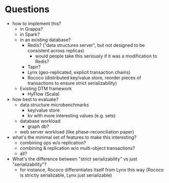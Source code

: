 # Questions
- how to implement this?
    - in Grappa?
    - in Spark?
    - in an existing database?
        - Redis? ("data structures server", but not designed to be consistent across replicas)
	        - would people take this seriously if it was a modification to Redis?
        - Tapir?
        - Lynx (geo-replicated, explicit transaction chains)
        - Rococo (distributed key/value store, reorder pieces of transactions to ensure strict serializability)
    - Existing DTM framework
        - HyFlow (Scala)
- how best to evaluate?
    - data structure microbenchmarks
        - key/value store
        - kv with more interesting values (e.g. sets)
    - database workload
        - graph db?
    - web server workload (like phase-reconciliation paper)
- what's the minimal set of features to make this interesting?
    - combining ops w/o replication?
    - combining & replication w/o multi-object transactions?
    - all?
- What's the difference between "strict serializability" vs just "serializability"?
    - for instance, Rococo differentiates itself from Lynx this way (Rococo is strictly serializable, Lynx just serializable)